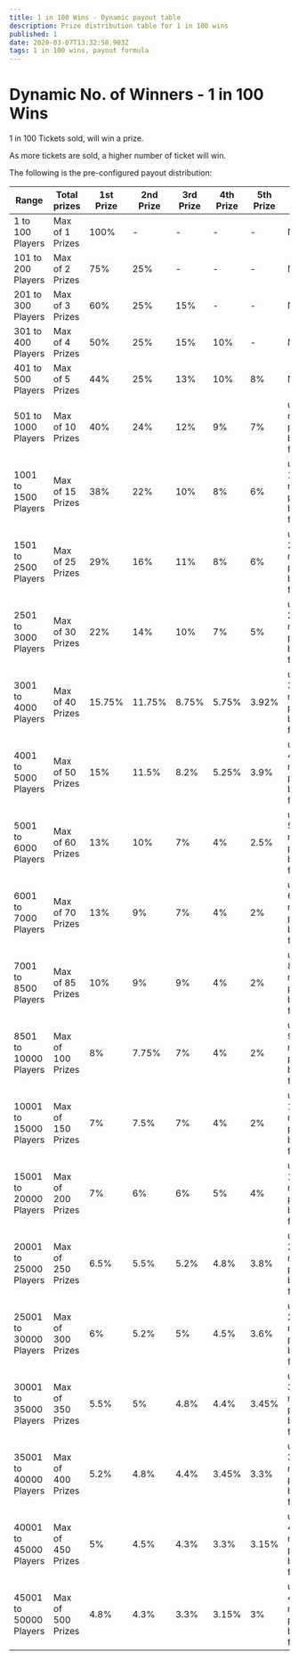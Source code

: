 ```yaml
---
title: 1 in 100 Wins - Dynamic payout table
description: Prize distribution table for 1 in 100 wins
published: 1
date: 2020-03-07T13:32:58.903Z
tags: 1 in 100 wins, payout formula
---
```


# Dynamic No. of Winners - 1 in 100 Wins

1 in 100 Tickets sold, will win a prize.

As more tickets are sold, a higher number of ticket will win.
   
The following is the pre-configured payout distribution:

|Range|Total prizes|1st<Br>Prize|2nd<Br>Prize|3rd<Br>Prize|4th<Br>Prize|5th<Br>Prize|Other prizes|Total|
   |--|--|--|--|--|--|--|--|--|
|1 to 100 Players|Max of 1 Prizes|100%|-|-|-|-|N/A|100%|
|101 to 200 Players|Max of 2 Prizes|75%|25%|-|-|-|N/A|100%|
|201 to 300 Players|Max of 3 Prizes|60%|25%|15%|-|-|N/A|100%|
|301 to 400 Players|Max of 4 Prizes|50%|25%|15%|10%|-|N/A|100%|
|401 to 500 Players|Max of 5 Prizes|44%|25%|13%|10%|8%|N/A|100%|
|501 to 1000 Players|Max of 10 Prizes|40%|24%|12%|9%|7%|up to 5 more prizes by formula|100%|
|1001 to 1500 Players|Max of 15 Prizes|38%|22%|10%|8%|6%|up to 10 more prizes by formula|100%|
|1501 to 2500 Players|Max of 25 Prizes|29%|16%|11%|8%|6%|up to 20 more prizes by formula|100%|
|2501 to 3000 Players|Max of 30 Prizes|22%|14%|10%|7%|5%|up to 25 more prizes by formula|100%|
|3001 to 4000 Players|Max of 40 Prizes|15.75%|11.75%|8.75%|5.75%|3.92%|up to 35 more prizes by formula|100%|
|4001 to 5000 Players|Max of 50 Prizes|15%|11.5%|8.2%|5.25%|3.9%|up to 45 more prizes by formula|100%|
|5001 to 6000 Players|Max of 60 Prizes|13%|10%|7%|4%|2.5%|up to 55 more prizes by formula|100%|
|6001 to 7000 Players|Max of 70 Prizes|13%|9%|7%|4%|2%|up to 65 more prizes by formula|100%|
|7001 to 8500 Players|Max of 85 Prizes|10%|9%|9%|4%|2%|up to 80 more prizes by formula|100%|
|8501 to 10000 Players|Max of 100 Prizes|8%|7.75%|7%|4%|2%|up to 95 more prizes by formula|100%|
|10001 to 15000 Players|Max of 150 Prizes|7%|7.5%|7%|4%|2%|up to 145 more prizes by formula|100%|
|15001 to 20000 Players|Max of 200 Prizes|7%|6%|6%|5%|4%|up to 195 more prizes by formula|100%|
|20001 to 25000 Players|Max of 250 Prizes|6.5%|5.5%|5.2%|4.8%|3.8%|up to 245 more prizes by formula|100%|
|25001 to 30000 Players|Max of 300 Prizes|6%|5.2%|5%|4.5%|3.6%|up to 295 more prizes by formula|100%|
|30001 to 35000 Players|Max of 350 Prizes|5.5%|5%|4.8%|4.4%|3.45%|up to 345 more prizes by formula|100%|
|35001 to 40000 Players|Max of 400 Prizes|5.2%|4.8%|4.4%|3.45%|3.3%|up to 395 more prizes by formula|100%|
|40001 to 45000 Players|Max of 450 Prizes|5%|4.5%|4.3%|3.3%|3.15%|up to 445 more prizes by formula|100%|
|45001 to 50000 Players|Max of 500 Prizes|4.8%|4.3%|3.3%|3.15%|3%|up to 495 more prizes by formula|100%|

